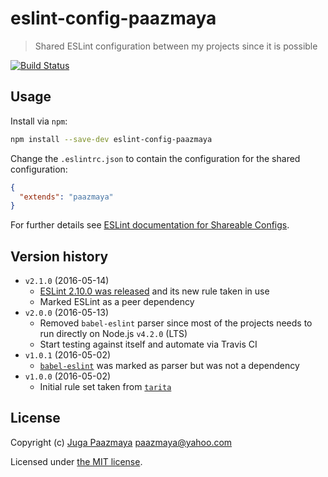 # eslint-config-paazmaya

> Shared ESLint configuration between my projects since it is possible

[![Build Status](https://travis-ci.org/paazmaya/eslint-config-paazmaya.svg?branch=master)](https://travis-ci.org/paazmaya/eslint-config-paazmaya)

## Usage

Install via `npm`:

```sh
npm install --save-dev eslint-config-paazmaya
```

Change the `.eslintrc.json` to contain the configuration for the shared configuration:

```json
{
  "extends": "paazmaya"
}
```

For further details see [ESLint documentation for Shareable Configs](http://eslint.org/docs/developer-guide/shareable-configs).

## Version history

* `v2.1.0` (2016-05-14)
    - [ESLint 2.10.0 was released](http://eslint.org/blog/2016/05/eslint-v2.10.0-released) and its new rule taken in use
    - Marked ESLint as a peer dependency
* `v2.0.0` (2016-05-13)
    - Removed `babel-eslint` parser since most of the projects needs to run directly on Node.js `v4.2.0` (LTS)
    - Start testing against itself and automate via Travis CI
* `v1.0.1` (2016-05-02)
    - [`babel-eslint`](https://github.com/babel/babel-eslint) was marked as parser but was not a dependency
* `v1.0.0` (2016-05-02)
    - Initial rule set taken from [`tarita`](https://github.com/paazmaya/tarita)

## License

Copyright (c) [Juga Paazmaya](http://paazmaya.fi) <paazmaya@yahoo.com>

Licensed under [the MIT license](./LICENSE).
